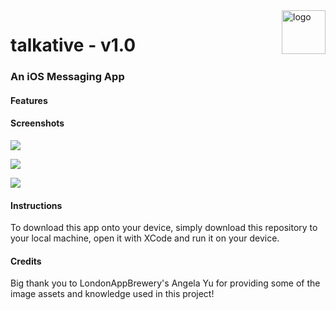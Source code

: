 
<img src="Demo/logo.png" alt="logo" height="70" align="right">

# talkative - v1.0 
### An iOS Messaging App

#### Features


#### Screenshots
![](https://media.giphy.com/media/9D3vAfaYtXVl7BLSdF/giphy.gif)

![](https://media.giphy.com/media/28mfcZop9Mtnel4sJE/giphy.gif)

![](https://media.giphy.com/media/i4yufWosLWbM8XY6je/giphy.gif)



#### Instructions

To download this app onto your device, simply download this repository to your local machine, open it with XCode and run it on your device.


#### Credits
Big thank you to LondonAppBrewery's Angela Yu for providing some of the image assets and knowledge used in this project!
